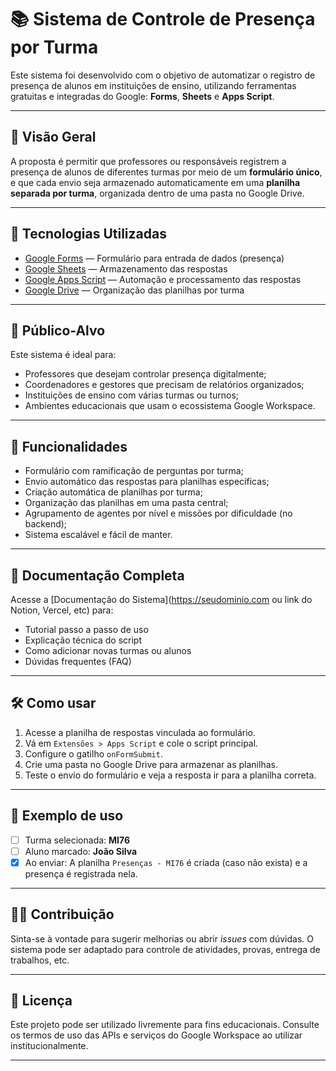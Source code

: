 # 📚 Sistema de Controle de Presença por Turma

Este sistema foi desenvolvido com o objetivo de automatizar o registro de presença de alunos em instituições de ensino, utilizando ferramentas gratuitas e integradas do Google: **Forms**, **Sheets** e **Apps Script**.

---

## 🚀 Visão Geral

A proposta é permitir que professores ou responsáveis registrem a presença de alunos de diferentes turmas por meio de um **formulário único**, e que cada envio seja armazenado automaticamente em uma **planilha separada por turma**, organizada dentro de uma pasta no Google Drive.

---

## 🧩 Tecnologias Utilizadas

- [Google Forms](https://forms.google.com) — Formulário para entrada de dados (presença)
- [Google Sheets](https://sheets.google.com) — Armazenamento das respostas
- [Google Apps Script](https://script.google.com) — Automação e processamento das respostas
- [Google Drive](https://drive.google.com) — Organização das planilhas por turma

---

## 👥 Público-Alvo

Este sistema é ideal para:

- Professores que desejam controlar presença digitalmente;
- Coordenadores e gestores que precisam de relatórios organizados;
- Instituições de ensino com várias turmas ou turnos;
- Ambientes educacionais que usam o ecossistema Google Workspace.

---

## 📑 Funcionalidades

- Formulário com ramificação de perguntas por turma;
- Envio automático das respostas para planilhas específicas;
- Criação automática de planilhas por turma;
- Organização das planilhas em uma pasta central;
- Agrupamento de agentes por nível e missões por dificuldade (no backend);
- Sistema escalável e fácil de manter.

---

## 📘 Documentação Completa

Acesse a [Documentação do Sistema](https://seudominio.com ou link do Notion, Vercel, etc) para:

- Tutorial passo a passo de uso
- Explicação técnica do script
- Como adicionar novas turmas ou alunos
- Dúvidas frequentes (FAQ)

---

## 🛠️ Como usar

1. Acesse a planilha de respostas vinculada ao formulário.
2. Vá em `Extensões > Apps Script` e cole o script principal.
3. Configure o gatilho `onFormSubmit`.
4. Crie uma pasta no Google Drive para armazenar as planilhas.
5. Teste o envio do formulário e veja a resposta ir para a planilha correta.

---

## 🧪 Exemplo de uso

- [ ] Turma selecionada: **MI76**
- [ ] Aluno marcado: **João Silva**
- [x] Ao enviar: A planilha `Presenças - MI76` é criada (caso não exista) e a presença é registrada nela.

---

## 🧑‍💻 Contribuição

Sinta-se à vontade para sugerir melhorias ou abrir *issues* com dúvidas. O sistema pode ser adaptado para controle de atividades, provas, entrega de trabalhos, etc.

---

## 📄 Licença

Este projeto pode ser utilizado livremente para fins educacionais. Consulte os termos de uso das APIs e serviços do Google Workspace ao utilizar institucionalmente.

---
